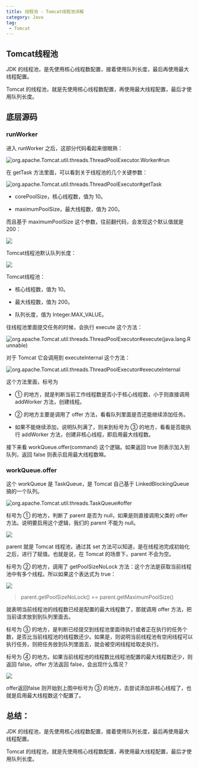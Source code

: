 ```yaml
---
title: 线程池 - Tomcat线程池详解
category: Java
tag:
 - Tomcat
---
```






## Tomcat线程池

JDK 的线程池，是先使用核心线程数配置，接着使用队列长度，最后再使用最大线程配置。

Tomcat 的线程池，就是先使用核心线程数配置，再使用最大线程配置，最后才使用队列长度。

## 底层源码

###  runWorker

进入 runWorker 之后，这部分代码看起来很眼熟：

![org.apache.Tomcat.util.threads.ThreadPoolExecutor.Worker#run](https://seven97-blog.oss-cn-hangzhou.aliyuncs.com/imgs/202404251527858.gif)

在 getTask 方法里面，可以看到关于线程池的几个关键参数：

![org.apache.Tomcat.util.threads.ThreadPoolExecutor#getTask](https://seven97-blog.oss-cn-hangzhou.aliyuncs.com/imgs/202404251527919.gif)

- corePoolSize，核心线程数，值为 10。

- maximumPoolSize，最大线程数，值为 200。

而且基于 maximumPoolSize 这个参数，往前翻代码，会发现这个默认值就是 200：

![](https://seven97-blog.oss-cn-hangzhou.aliyuncs.com/imgs/202404251527873.gif)

Tomcat线程池默认队列长度：

![](https://seven97-blog.oss-cn-hangzhou.aliyuncs.com/imgs/202404251527879.gif)

 

Tomcat线程池：

- 核心线程数，值为 10。

- 最大线程数，值为 200。

- 队列长度，值为 Integer.MAX_VALUE。

 

往线程池里面提交任务的时候，会执行 execute 这个方法：

![org.apache.Tomcat.util.threads.ThreadPoolExecutor#execute(java.lang.Runnable)](https://seven97-blog.oss-cn-hangzhou.aliyuncs.com/imgs/202404251527886.gif)

对于 Tomcat 它会调用到 executeInternal 这个方法：

![org.apache.Tomcat.util.threads.ThreadPoolExecutor#executeInternal](https://seven97-blog.oss-cn-hangzhou.aliyuncs.com/imgs/202404251527901.gif)

这个方法里面，标号为 

- ① 的地方，就是判断当前工作线程数是否小于核心线程数，小于则直接调用 addWorker 方法，创建线程。

- ② 的地方主要是调用了 offer 方法，看看队列里面是否还能继续添加任务。

- 如果不能继续添加，说明队列满了，则来到标号为 ③ 的地方，看看是否能执行 addWorker 方法，创建非核心线程，即启用最大线程数。

 

接下来看 workQueue.offer(command) 这个逻辑。如果返回 true 则表示加入到队列，返回 false 则表示启用最大线程数嘛。

### workQueue.offer

这个 workQueue 是 TaskQueue，是 Tomcat 自己基于 LinkedBlockingQueue 搞的一个队列。

![org.apache.Tomcat.util.threads.TaskQueue#offer](https://seven97-blog.oss-cn-hangzhou.aliyuncs.com/imgs/202404251527735.gif)

标号为 ① 的地方，判断了 parent 是否为 null，如果是则直接调用父类的 offer 方法。说明要启用这个逻辑，我们的 parent 不能为 null。

![](https://seven97-blog.oss-cn-hangzhou.aliyuncs.com/imgs/202404251527934.gif)

parent 就是 Tomcat 线程池，通过其 set 方法可以知道，是在线程池完成初始化之后，进行了赋值。也就是说，在 Tomcat 的场景下，parent 不会为空。

标号为 ② 的地方，调用了 getPoolSizeNoLock 方法：这个方法是获取当前线程池中有多个线程。所以如果这个表达式为 true：

![](https://seven97-blog.oss-cn-hangzhou.aliyuncs.com/imgs/202404251527146.gif)

 

> parent.getPoolSizeNoLock() == parent.getMaximumPoolSize()

就表明当前线程池的线程数已经是配置的最大线程数了，那就调用 offer 方法，把当前请求放到到队列里面去。

 

标号为 ③ 的地方，是判断已经提交到线程池里面待执行或者正在执行的任务个数，是否比当前线程池的线程数还少。如果是，则说明当前线程池有空闲线程可以执行任务，则把任务放到队列里面去，就会被空闲线程给取走执行。

 

标号为 ④ 的地方。如果当前线程池的线程数比线程池配置的最大线程数还少，则返回 false。offer 方法返回 false，会出现什么情况？

![](https://seven97-blog.oss-cn-hangzhou.aliyuncs.com/imgs/202404251527320.gif)

offer返回false 则开始到上图中标号为 ③ 的地方，去尝试添加非核心线程了，也就是启用最大线程数这个配置了。

 

## 总结：

JDK 的线程池，是先使用核心线程数配置，接着使用队列长度，最后再使用最大线程配置。

Tomcat 的线程池，就是先使用核心线程数配置，再使用最大线程配置，最后才使用队列长度。



<!-- @include: @article-footer.snippet.md -->     



